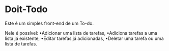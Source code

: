 # Doit-Todo

Este é um simples front-end de um To-do.

Nele é possível: 
•Adicionar uma lista de tarefas,
•Adiciona tarefas a uma lista já existente,
•Editar tarefas já adicionadas,
•Deletar uma tarefa ou uma lista de tarefas.






